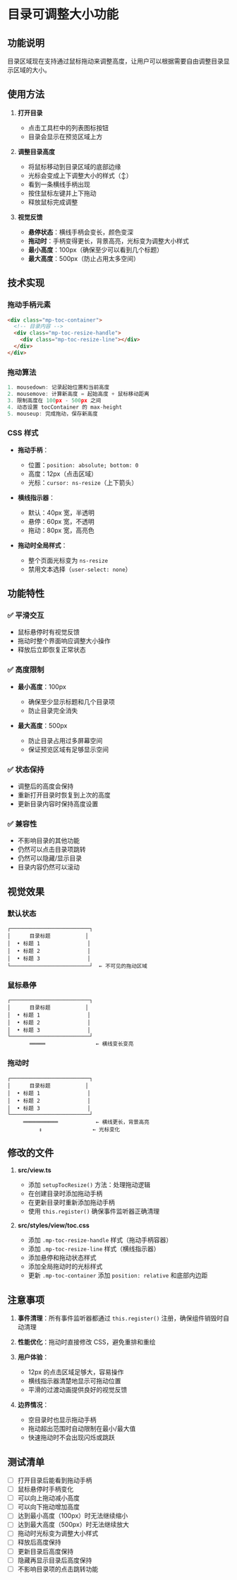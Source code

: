 # 目录可调整大小功能

## 功能说明

目录区域现在支持通过鼠标拖动来调整高度，让用户可以根据需要自由调整目录显示区域的大小。

## 使用方法

1. **打开目录**
   - 点击工具栏中的列表图标按钮
   - 目录会显示在预览区域上方

2. **调整目录高度**
   - 将鼠标移动到目录区域的底部边缘
   - 光标会变成上下调整大小的样式（↕️）
   - 看到一条横线手柄出现
   - 按住鼠标左键并上下拖动
   - 释放鼠标完成调整

3. **视觉反馈**
   - **悬停状态**：横线手柄会变长，颜色变深
   - **拖动时**：手柄变得更长，背景高亮，光标变为调整大小样式
   - **最小高度**：100px（确保至少可以看到几个标题）
   - **最大高度**：500px（防止占用太多空间）

## 技术实现

### 拖动手柄元素
```html
<div class="mp-toc-container">
  <!-- 目录内容 -->
  <div class="mp-toc-resize-handle">
    <div class="mp-toc-resize-line"></div>
  </div>
</div>
```

### 拖动算法
```typescript
1. mousedown: 记录起始位置和当前高度
2. mousemove: 计算新高度 = 起始高度 + 鼠标移动距离
3. 限制高度在 100px - 500px 之间
4. 动态设置 tocContainer 的 max-height
5. mouseup: 完成拖动，保存新高度
```

### CSS 样式
- **拖动手柄**：
  - 位置：`position: absolute; bottom: 0`
  - 高度：12px（点击区域）
  - 光标：`cursor: ns-resize`（上下箭头）
  
- **横线指示器**：
  - 默认：40px 宽，半透明
  - 悬停：60px 宽，不透明
  - 拖动：80px 宽，高亮色

- **拖动时全局样式**：
  - 整个页面光标变为 `ns-resize`
  - 禁用文本选择（`user-select: none`）

## 功能特性

### ✅ 平滑交互
- 鼠标悬停时有视觉反馈
- 拖动时整个界面响应调整大小操作
- 释放后立即恢复正常状态

### ✅ 高度限制
- **最小高度**：100px
  - 确保至少显示标题和几个目录项
  - 防止目录完全消失
  
- **最大高度**：500px
  - 防止目录占用过多屏幕空间
  - 保证预览区域有足够显示空间

### ✅ 状态保持
- 调整后的高度会保持
- 重新打开目录时恢复到上次的高度
- 更新目录内容时保持高度设置

### ✅ 兼容性
- 不影响目录的其他功能
- 仍然可以点击目录项跳转
- 仍然可以隐藏/显示目录
- 目录内容仍然可以滚动

## 视觉效果

### 默认状态
```
┌─────────────────────────┐
│      目录标题           │
│  • 标题 1               │
│  • 标题 2               │
│  • 标题 3               │
└─────────────────────────┘  ← 不可见的拖动区域
```

### 鼠标悬停
```
┌─────────────────────────┐
│      目录标题           │
│  • 标题 1               │
│  • 标题 2               │
│  • 标题 3               │
└─────────────────────────┘
       ═════                ← 横线变长变亮
```

### 拖动时
```
┌─────────────────────────┐
│      目录标题           │
│  • 标题 1               │
│  • 标题 2               │
│  • 标题 3               │
└─────────────────────────┘
     ═══════════            ← 横线更长，背景高亮
          ↕                ← 光标变化
```

## 修改的文件

1. **src/view.ts**
   - 添加 `setupTocResize()` 方法：处理拖动逻辑
   - 在创建目录时添加拖动手柄
   - 在更新目录时重新添加拖动手柄
   - 使用 `this.register()` 确保事件监听器正确清理

2. **src/styles/view/toc.css**
   - 添加 `.mp-toc-resize-handle` 样式（拖动手柄容器）
   - 添加 `.mp-toc-resize-line` 样式（横线指示器）
   - 添加悬停和拖动状态样式
   - 添加全局拖动时的光标样式
   - 更新 `.mp-toc-container` 添加 `position: relative` 和底部内边距

## 注意事项

1. **事件清理**：所有事件监听器都通过 `this.register()` 注册，确保组件销毁时自动清理

2. **性能优化**：拖动时直接修改 CSS，避免重排和重绘

3. **用户体验**：
   - 12px 的点击区域足够大，容易操作
   - 横线指示器清楚地显示可拖动位置
   - 平滑的过渡动画提供良好的视觉反馈

4. **边界情况**：
   - 空目录时也显示拖动手柄
   - 拖动超出范围时自动限制在最小/最大值
   - 快速拖动时不会出现闪烁或跳跃

## 测试清单

- [ ] 打开目录后能看到拖动手柄
- [ ] 鼠标悬停时手柄变化
- [ ] 可以向上拖动减小高度
- [ ] 可以向下拖动增加高度
- [ ] 达到最小高度（100px）时无法继续缩小
- [ ] 达到最大高度（500px）时无法继续放大
- [ ] 拖动时光标变为调整大小样式
- [ ] 释放后高度保持
- [ ] 更新目录后高度保持
- [ ] 隐藏再显示目录后高度保持
- [ ] 不影响目录项的点击跳转功能
